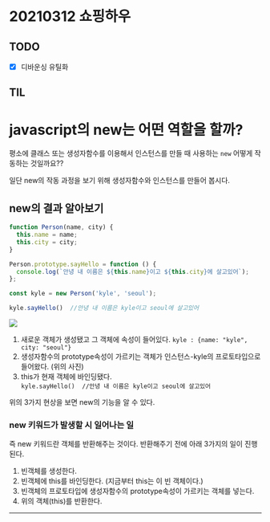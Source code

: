 # 20210312 쇼핑하우

## TODO

- [x] 디바운싱 유틸화

## TIL

# javascript의 new는 어떤 역할을 할까?

평소에 클래스 또는 생성자함수를 이용해서 인스턴스를 만들 때 사용하는 `new` 어떻게 작동하는 것일까요??

일단 new의 작동 과정을 보기 위해 생성자함수와 인스턴스를 만들어 봅시다.

## new의 결과 알아보기

```javascript
function Person(name, city) {
  this.name = name;
  this.city = city;
}

Person.prototype.sayHello = function () {
  console.log(`안녕 내 이름은 ${this.name}이고 ${this.city}에 살고있어`);
};

const kyle = new Person('kyle', 'seoul');

kyle.sayHello()  //안녕 내 이름은 kyle이고 seoul에 살고있어
```



![](https://images.velog.io/images/proshy/post/97e90157-b03f-42d5-ae47-9627ef1dad32/image.png)


 1. 새로운 객체가 생성됐고 그 객체에 속성이 들어있다. 
	`kyle : {name: "kyle", city: "seoul"}`
 2. 생성자함수의 prototype속성이 가르키는 객체가 인스턴스-kyle의 프로토타입으로 들어왔다. (위의 사진)
  3. this가 현재 객체에 바인딩됐다.  
     `kyle.sayHello()  //안녕 내 이름은 kyle이고 seoul에 살고있어`



위의 3가지 현상을 보면 new의 기능을 알 수 있다.



### new 키워드가 발생할 시 일어나는 일

즉 new 키워드란 객체를 반환해주는 것이다. 반환해주기 전에 아래 3가지의 일이 진행된다. 

1. 빈객체를 생성한다.
2. 빈객체에 this를 바인딩한다. (지금부터 this는 이 빈 객체이다.)
3. 빈객체의 프로토타입에 생성자함수의 prototype속성이 가르키는 객체를 넣는다.
4. 위의 객체(this)를 반환한다.

---





